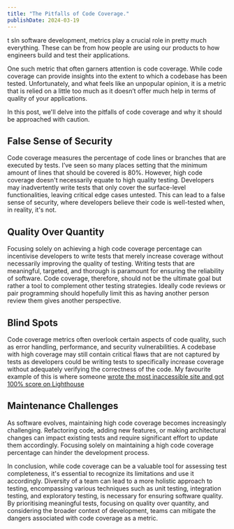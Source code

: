 ```yaml
---
title: "The Pitfalls of Code Coverage."
publishDate: 2024-03-19
---
```


t sIn software development, metrics play a crucial role in pretty much everything. These can be from how people are using our products to how engineers build and test their applications.

One such metric that often garners attention is code coverage. While code coverage can provide insights into the extent to which a codebase has been tested. Unfortunately, and what feels like an unpopular opinion, it is a metric that is relied on a little too much as it doesn’t offer much help in terms of quality of your applications.

In this post, we'll delve into the pitfalls of code coverage and why it should be approached with caution.

## False Sense of Security

Code coverage measures the percentage of code lines or branches that are executed by tests. I’ve seen so many places setting that the minimum amount of lines that should be covered is 80%. However, high code coverage doesn't necessarily equate to high quality testing. Developers may inadvertently write tests that only cover the surface-level functionalities, leaving critical edge cases untested. This can lead to a false sense of security, where developers believe their code is well-tested when, in reality, it's not.

## Quality Over Quantity

Focusing solely on achieving a high code coverage percentage can incentivise developers to write tests that merely increase coverage without necessarily improving the quality of testing. Writing tests that are meaningful, targeted, and thorough is paramount for ensuring the reliability of software. Code coverage, therefore, should not be the ultimate goal but rather a tool to complement other testing strategies. Ideally code reviews or pair programming should hopefully limit this as having another person review them gives another perspective.

## Blind Spots

Code coverage metrics often overlook certain aspects of code quality, such as error handling, performance, and security vulnerabilities. A codebase with high coverage may still contain critical flaws that are not captured by tests as developers could be writing tests to specifically increase coverage without adequately verifying the correctness of the code. My favourite example of this is where someone [wrote the most inaccessible site and got 100% score on Lighthouse](https://www.matuzo.at/blog/building-the-most-inaccessible-site-possible-with-a-perfect-lighthouse-score/)

## Maintenance Challenges

As software evolves, maintaining high code coverage becomes increasingly challenging. Refactoring code, adding new features, or making architectural changes can impact existing tests and require significant effort to update them accordingly. Focusing solely on maintaining a high code coverage percentage can hinder the development process.

In conclusion, while code coverage can be a valuable tool for assessing test completeness, it's essential to recognize its limitations and use it accordingly. Diversity of a team can lead to a more holistic approach to testing, encompassing various techniques such as unit testing, integration testing, and exploratory testing, is necessary for ensuring software quality. By prioritising meaningful tests, focusing on quality over quantity, and considering the broader context of development, teams can mitigate the dangers associated with code coverage as a metric.
